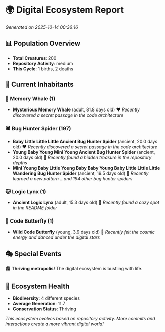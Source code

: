 # 🌍 Digital Ecosystem Report
*Generated on 2025-10-14 00:36:16*

## 📊 Population Overview
- **Total Creatures**: 200
- **Repository Activity**: medium
- **This Cycle**: 1 births, 2 deaths

## 👥 Current Inhabitants

### 🐋 Memory Whale (1)
- **Mysterious Memory Whale** (adult, 81.8 days old) ❤️
  *Recently discovered a secret passage in the code architecture*

### 🕷️ Bug Hunter Spider (197)
- **Baby Little Little Little Ancient Bug Hunter Spider** (ancient, 20.0 days old) ❤️
  *Recently discovered a secret passage in the code architecture*
- **Young Baby Young Mini Young Ancient Bug Hunter Spider** (ancient, 20.0 days old) 💛
  *Recently found a hidden treasure in the repository depths*
- **Mini Young Baby Little Young Baby Baby Young Baby Little Little Little Wandering Bug Hunter Spider** (ancient, 19.5 days old) 💛
  *Recently learned a new pattern*
  *...and 194 other bug hunter spiders*

### 🐱 Logic Lynx (1)
- **Ancient Logic Lynx** (adult, 15.3 days old) 💚
  *Recently found a cozy spot in the README folder*

### 🦋 Code Butterfly (1)
- **Wild Code Butterfly** (young, 3.9 days old) 💚
  *Recently felt the cosmic energy and danced under the digital stars*

## 🎭 Special Events

🏙️ **Thriving metropolis!** The digital ecosystem is bustling with life.

## 🔬 Ecosystem Health
- **Biodiversity**: 4 different species
- **Average Generation**: 11.7
- **Conservation Status**: Thriving

*This ecosystem evolves based on repository activity. More commits and interactions create a more vibrant digital world!*
